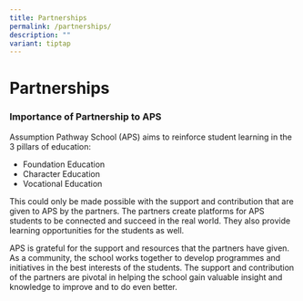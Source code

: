 ```yaml
---
title: Partnerships
permalink: /partnerships/
description: ""
variant: tiptap
---
```

Partnerships
============
 
### Importance of Partnership to APS

Assumption Pathway School (APS) aims to reinforce student learning in the 3 pillars of education:  
  

*   Foundation Education
*   Character Education
*   Vocational Education

  

This could only be made possible with the support and contribution that are given to APS by the partners. The partners create platforms for APS students to be connected and succeed in the real world. They also provide learning opportunities for the students as well.  

APS is grateful for the support and resources that the partners have given. As a community, the school works together to develop programmes and initiatives in the best interests of the students. The support and contribution of the partners are pivotal in helping the school gain valuable insight and knowledge to improve and to do even better.
